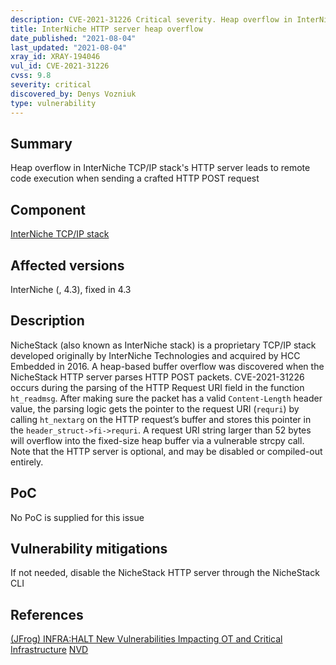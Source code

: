 ```yaml
---
description: CVE-2021-31226 Critical severity. Heap overflow in InterNiche TCP/IP stack's HTTP server leads to remote code execution when sending a crafted HTTP POST request
title: InterNiche HTTP server heap overflow
date_published: "2021-08-04"
last_updated: "2021-08-04"
xray_id: XRAY-194046
vul_id: CVE-2021-31226
cvss: 9.8
severity: critical
discovered_by: Denys Vozniuk
type: vulnerability
---
```

## Summary
Heap overflow in InterNiche TCP/IP stack's HTTP server leads to remote code execution when sending a crafted HTTP POST request

## Component

[InterNiche TCP/IP stack](https://www.hcc-embedded.com/products/networking/tcpip-applications)

## Affected versions

InterNiche (, 4.3), fixed in 4.3

## Description

NicheStack (also known as InterNiche stack) is a proprietary TCP/IP stack developed originally by InterNiche Technologies and acquired by HCC Embedded in 2016. A heap-based buffer overflow was discovered when the NicheStack HTTP server parses HTTP POST packets. CVE-2021-31226 occurs during the parsing of the HTTP Request URI field in the function `ht_readmsg`. After making sure the packet has a valid `Content-Length` header value, the parsing logic gets the pointer to the request URI (`requri`) by calling `ht_nextarg` on the HTTP request’s buffer and stores this pointer in the `header_struct->fi->requri`. A request URI string larger than 52 bytes will overflow into the fixed-size heap buffer via a vulnerable strcpy call. Note that the HTTP server is optional, and may be disabled or compiled-out entirely.

## PoC

No PoC is supplied for this issue

## Vulnerability mitigations

If not needed, disable the NicheStack HTTP server through the NicheStack CLI

## References

[(JFrog) INFRA:HALT New Vulnerabilities Impacting OT and Critical Infrastructure](https://jfrog.com/blog/infrahalt-14-new-security-vulnerabilities-found-in-nichestack/)
[NVD](https://nvd.nist.gov/vuln/detail/CVE-2021-31226)